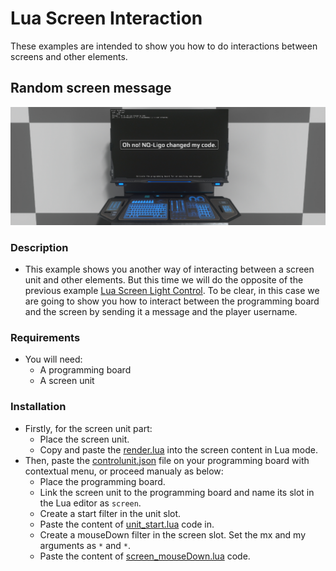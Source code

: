 # Lua Screen Interaction
These examples are intended to show you how to do interactions between screens and other elements.

## Random screen message
![randomMessage](img/randomMessage.jpg)
### Description
- This example shows you another way of interacting between a screen unit and other elements. But this time we will do the opposite of the previous example [Lua Screen Light Control](https://github.com/dual-universe/lua-examples/tree/main/examples/04%20-%20Lua%20Screen%20Light%20Control). To be clear, in this case we are going to show you how to interact between the programming board and the screen by sending it a message and the player username.

### Requirements
- You will need:
  - A programming board
  - A screen unit
### Installation
- Firstly, for the screen unit part:
  - Place the screen unit.
  - Copy and paste the [render.lua](render.lua) into the screen content in Lua mode.
- Then, paste the [controlunit.json](controlunit.json) file on your programming board with contextual menu, or proceed manualy as below:
  - Place the programming board.
  - Link the screen unit to the programming board and name its slot in the Lua editor as `screen`.
  - Create a start filter in the unit slot.
  - Paste the content of [unit_start.lua](unit_start.lua) code in.
  - Create a mouseDown filter in the screen slot. Set the mx and my arguments as `*` and `*`.
  - Paste the content of [screen_mouseDown.lua](screen_mouseDown.lua) code.

